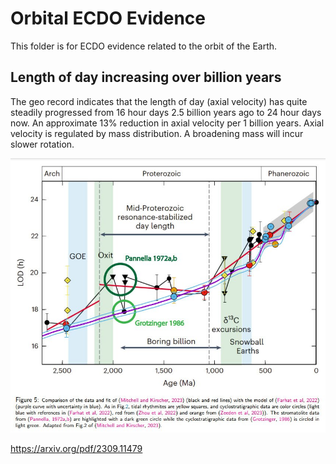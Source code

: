 # Orbital ECDO Evidence

This folder is for ECDO evidence related to the orbit of the Earth.

## Length of day increasing over billion years

The geo record indicates that the length of day (axial velocity) has quite steadily progressed from 16 hour days 2.5 billion years ago to 24 hour days now. An approximate 13% reduction in axial velocity per 1 billion years. Axial velocity is regulated by mass distribution. A broadening mass will incur slower rotation.

![](img/rotation-slowing.jpg)

https://arxiv.org/pdf/2309.11479

